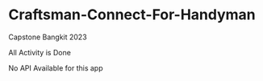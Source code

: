 # Craftsman-Connect-For-Handyman
Capstone Bangkit 2023

All Activity is Done

No API Available for this app